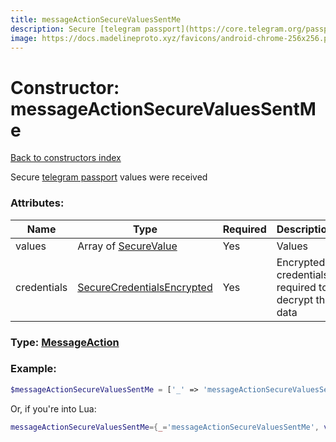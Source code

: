 ```yaml
---
title: messageActionSecureValuesSentMe
description: Secure [telegram passport](https://core.telegram.org/passport) values were received
image: https://docs.madelineproto.xyz/favicons/android-chrome-256x256.png
---
```

# Constructor: messageActionSecureValuesSentMe  
[Back to constructors index](index.md)



Secure [telegram passport](https://core.telegram.org/passport) values were received

### Attributes:

| Name     |    Type       | Required | Description |
|----------|---------------|----------|-------------|
|values|Array of [SecureValue](../types/SecureValue.md) | Yes|Values|
|credentials|[SecureCredentialsEncrypted](../types/SecureCredentialsEncrypted.md) | Yes|Encrypted credentials required to decrypt the data|



### Type: [MessageAction](../types/MessageAction.md)


### Example:

```php
$messageActionSecureValuesSentMe = ['_' => 'messageActionSecureValuesSentMe', 'values' => [SecureValue, SecureValue], 'credentials' => SecureCredentialsEncrypted];
```  


Or, if you're into Lua:

```lua
messageActionSecureValuesSentMe={_='messageActionSecureValuesSentMe', values={SecureValue}, credentials=SecureCredentialsEncrypted}

```



